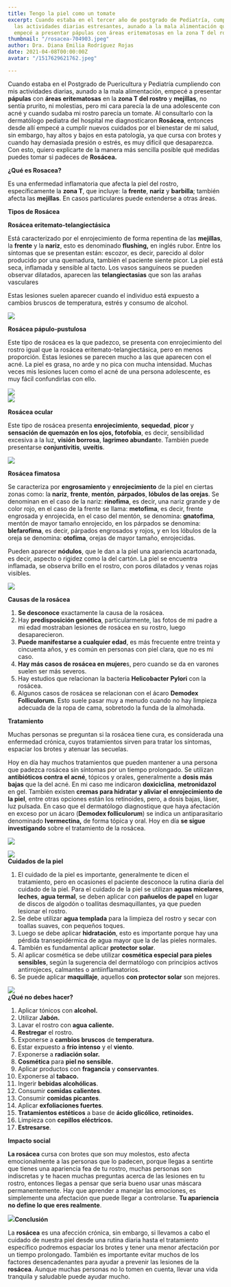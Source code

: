 ```yaml
---
title: Tengo la piel como un tomate
excerpt: Cuando estaba en el tercer año de postgrado de Pediatría, cumpliendo con
  las actividades diarias estresantes, aunado a la mala alimentación que era a destiempo,
  empecé a presentar pápulas con áreas eritematosas en la zona T del rostro.
thumbnail: "/rosacea-704903.jpeg"
author: Dra. Diana Emilia Rodríguez Rojas
date: 2021-04-08T00:00:00Z
avatar: "/1517629621762.jpeg"

---
```

Cuando estaba en el Postgrado de Puericultura y Pediatría cumpliendo con mis actividades diarias, aunado a la mala alimentación, empecé a presentar **pápulas** con **áreas eritematosas** en la **zona T del rostro** y **mejillas**, no sentía prurito, ni molestias, pero mi cara parecía la de una adolescente con acné y cuando sudaba mi rostro parecía un tomate. Al consultarlo con la dermatólogo pediatra del hospital me diagnosticaron **Rosácea**, entonces desde allí empecé a cumplir nuevos cuidados por el bienestar de mi salud, sin embargo, hay altos y bajos en esta patología, ya que cursa con brotes y cuando hay demasiada presión o estrés, es muy difícil que desaparezca. Con esto, quiero explicarte de la manera más sencilla posible qué medidas puedes tomar si padeces de **Rosácea.**

**¿Qué es Rosacea?**

Es una enfermedad inflamatoria que afecta la piel del rostro, específicamente la **zona T**, que incluye: la **frente**, **nariz** y **barbilla**; también afecta las **mejillas**. En casos particulares puede extenderse a otras áreas.

**Tipos de Rosácea**

**Rosácea eritemato-telangiectásica**

Está caracterizado por el enrojecimiento de forma repentina de las **mejillas**, la **frente** y la **nariz**, esto es denominado **flushing,** en inglés rubor. Entre los síntomas que se presentan están: escozor, es decir, parecido al dolor producido por una quemadura, también el paciente siente picor. La piel está seca, inflamada y sensible al tacto. Los vasos sanguíneos se pueden observar dilatados, aparecen las **telangiectasias** que son las arañas vasculares

Estas lesiones suelen aparecer cuando el individuo está expuesto a cambios bruscos de temperatura, estrés y consumo de alcohol.

![](/captura-de-pantalla-2021-04-08-a-la-s-5-00-11-p-m.png)

**Rosácea pápulo-pustulosa**

Este tipo de rosácea es la que padezco, se presenta con enrojecimiento del rostro igual que la rosácea eritemato-telangiectásica, pero en menos proporción. Estas lesiones se parecen mucho a las que aparecen con el acné. La piel es grasa, no arde y no pica con mucha intensidad. Muchas veces mis lesiones lucen como el acné de una persona adolescente, es muy fácil confundirlas con ello.

![](/54f8220f-ad0e-4a57-83a1-321b1651d59c-1.jpg)  
![](/captura-de-pantalla-2021-04-08-a-la-s-5-16-50-p-m.png)

**Rosácea ocular**

Este tipo de rosácea presenta **enrojecimiento**, **sequedad**, **picor** y **sensación de quemazón en los ojos, fotofobia**, es decir, sensibilidad excesiva a la luz, **visión borrosa**, **lagrimeo abundant**e. También puede presentarse **conjuntivitis**, **uveítis**.

![](/remedios-caseros-para-la-rosacea-ocular-salud180.jpeg)

**Rosácea fimatosa**

Se caracteriza por **engrosamiento** y **enrojecimiento** de la piel en ciertas zonas como: la **nariz**, **frente**, **mentón**, **párpados**, **lóbulos de las orejas**. Se denominan en el caso de la nariz: **rinofima**, es decir, una nariz grande y de color rojo, en el caso de la frente se llama: **metofima**, es decir, frente engrosada y enrojecida, en el caso del mentón, se denomina: **gnatofima**, mentón de mayor tamaño enrojecido, en los párpados se denomina: **blefarofima**, es decir, párpados engrosados y rojos, y en los lóbulos de la oreja se denomina: **otofima**, orejas de mayor tamaño, enrojecidas.

Pueden aparecer **nódulos**, que le dan a la piel una apariencia acartonada, es decir, aspecto o rigidez como la del cartón. La piel se encuentra inflamada, se observa brillo en el rostro, con poros dilatados y venas rojas visibles.

![](/captura-de-pantalla-2021-04-08-a-la-s-5-25-22-p-m.png)

**Causas de la rosácea**

1. **Se desconoce** exactamente la causa de la rosácea.
2. Hay **predisposición genética**, particularmente, las fotos de mi padre a mi edad mostraban lesiones de rosácea en su rostro, luego desaparecieron.
3. **Puede manifestarse a cualquier edad**, es más frecuente entre treinta y cincuenta años, y es común en personas con piel clara, que no es mi caso.
4. **Hay más casos de rosácea en mujere**s, pero cuando se da en varones suelen ser más severos.
5. Hay estudios que relacionan la bacteria **Helicobacter Pylori** con la rosácea.
6. Algunos casos de rosácea se relacionan con el ácaro **Demodex Folliculorum**. Esto suele pasar muy a menudo cuando no hay limpieza adecuada de la ropa de cama, sobretodo la funda de la almohada.

**Tratamiento**

Muchas personas se preguntan si la rosácea tiene cura, es considerada una enfermedad crónica, cuyos tratamientos sirven para tratar los síntomas, espaciar los brotes y atenuar las secuelas.

Hoy en día hay muchos tratamientos que pueden mantener a una persona que padezca rosácea sin síntomas por un tiempo prolongado. Se utilizan **antibióticos contra el acné**, tópicos y orales, generalmente a **dosis más bajas** que la del acné. En mi caso me indicaron **doxiciclina**, **metronidazol** en gel. También existen **cremas para hidratar y aliviar el enrojecimiento de la piel**, entre otras opciones están los retinoides, pero, a dosis bajas, láser, luz pulsada. En caso que el dermatólogo diagnostique que haya afectación en exceso por un ácaro (**Demodex folliculorum**) se indica un antiparasitario denominado **Ivermectina,** de forma tópica y oral. Hoy en día **se sigue investigando** sobre el tratamiento de la rosácea.

![](/diana-1-1.jpg)

![](/cpst0sbweaaxic7.jpeg)  
**Cuidados de la piel**

1. El cuidado de la piel es importante, generalmente te dicen el tratamiento, pero en ocasiones el paciente desconoce la rutina diaria del cuidado de la piel. Para el cuidado de la piel se utilizan **aguas micelares**, **leches**, **agua termal**, se deben aplicar con **pañuelos de papel** en lugar de discos de algodón o toallitas desmaquillantes, ya que pueden lesionar el rostro.
2. Se debe utilizar **agua templada** para la limpieza del rostro y secar con toallas suaves, con pequeños toques.
3. Luego se debe aplicar **hidratación**, esto es importante porque hay una pérdida transepidérmica de agua mayor que la de las pieles normales.
4. También es fundamental aplicar **protector solar**.
5. Al aplicar cosmética se debe utilizar **cosmética especial para pieles sensibles**, según la sugerencia del dermatólogo con principios activos antirrojeces, calmantes o antiinflamatorios.
6. Se puede aplicar **maquillaje**, aquellos **con protector solar** son mejores.

![](/kevin-laminto-ll1va5sus6g-unsplash-1.jpg)  
**¿Qué no debes hacer?**

 1. Aplicar tónicos con **alcohol.**
 2. Utilizar **Jabón.**
 3. Lavar el rostro con **agua caliente.**
 4. **Restregar** el rostro.
 5. Exponerse a **cambios bruscos** de **temperatura.**
 6. Estar expuesto a **frío intenso** y el **viento**.
 7. Exponerse a **radiación solar.**
 8. **Cosmética** para **piel no sensible.**
 9. Aplicar productos con **fragancia** y **conservantes**.
10. Exponerse al **tabaco.**
11. Ingerir **bebidas alcohólicas**.
12. Consumir **comidas calientes**.
13. Consumir **comidas picantes**.
14. Aplicar **exfoliaciones fuertes**.
15. **Tratamientos estéticos** a base de **ácido glicólico**, **retinoides.**
16. Limpieza con **cepillos eléctricos.**
17. **Estresarse**.

**Impacto social**

**La rosácea** cursa con brotes que son muy molestos, esto afecta emocionalmente a las personas que lo padecen, porque llegas a sentirte que tienes una apariencia fea de tu rostro, muchas personas son indiscretas y te hacen muchas preguntas acerca de las lesiones en tu rostro, entonces llegas a pensar que seria bueno usar unas máscara permanentemente. Hay que aprender a manejar las emociones, es simplemente una afectación que puede llegar a controlarse. **Tu apariencia no define lo que eres realmente**.

![](/fernand-de-canne-kio8vk-dgpq-unsplash-1.jpg)**Conclusión**

La **rosácea** es una afección crónica, sin embargo, si llevamos a cabo el cuidado de nuestra piel desde una rutina diaria hasta el tratamiento específico podremos espaciar los brotes y tener una menor afectación por un tiempo prolongado. También es importante evitar muchos de los factores desencadenantes para ayudar a prevenir las lesiones de la **rosácea**. Aunque muchas personas no lo tomen en cuenta, llevar una vida tranquila y saludable puede ayudar mucho.